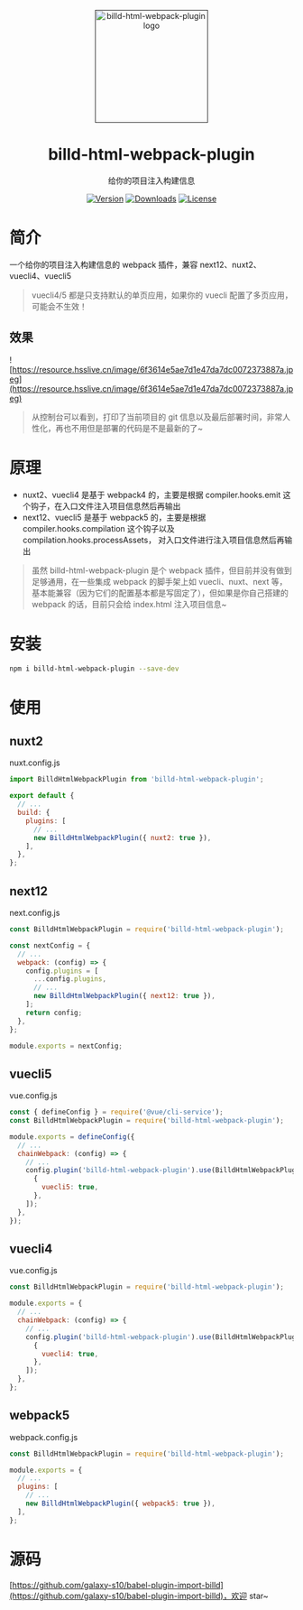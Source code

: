 <p align="center">
  <a href="">
    <img
      width="200"
      src="https://resource.hsslive.cn/image/1613141138717Billd.webp"
      alt="billd-html-webpack-plugin logo"
    />
  </a>
</p>

<h1 align="center">
  billd-html-webpack-plugin
</h1>

<p align="center">
给你的项目注入构建信息
</p>

<div align="center">
<a href="https://www.npmjs.com/package/billd-html-webpack-plugin"><img src="https://img.shields.io/npm/v/billd-html-webpack-plugin.svg" alt="Version"></a>
<a href="https://www.npmjs.com/package/billd-html-webpack-plugin"><img src="https://img.shields.io/npm/dw/billd-html-webpack-plugin.svg" alt="Downloads"></a>
<a href="https://www.npmjs.com/package/billd-html-webpack-plugin"><img src="https://img.shields.io/npm/l/billd-html-webpack-plugin.svg" alt="License"></a>
</div>

# 简介

一个给你的项目注入构建信息的 webpack 插件，兼容 next12、nuxt2、vuecli4、vuecli5

> vuecli4/5 都是只支持默认的单页应用，如果你的 vuecli 配置了多页应用，可能会不生效！

## 效果

![https://resource.hsslive.cn/image/6f3614e5ae7d1e47da7dc0072373887a.jpeg](https://resource.hsslive.cn/image/6f3614e5ae7d1e47da7dc0072373887a.jpeg)

> 从控制台可以看到，打印了当前项目的 git 信息以及最后部署时间，非常人性化，再也不用但是部署的代码是不是最新的了~

# 原理

- nuxt2、vuecli4 是基于 webpack4 的，主要是根据 compiler.hooks.emit 这个钩子，在入口文件注入项目信息然后再输出
- next12、vuecli5 是基于 webpack5 的，主要是根据 compiler.hooks.compilation 这个钩子以及 compilation.hooks.processAssets， 对入口文件进行注入项目信息然后再输出

> 虽然 billd-html-webpack-plugin 是个 webpack 插件，但目前并没有做到足够通用，在一些集成 webpack 的脚手架上如 vuecli、nuxt、next 等，基本能兼容（因为它们的配置基本都是写固定了），但如果是你自己搭建的 webpack 的话，目前只会给 index.html 注入项目信息~

# 安装

```sh
npm i billd-html-webpack-plugin --save-dev
```

# 使用

## nuxt2

nuxt.config.js

```js
import BilldHtmlWebpackPlugin from 'billd-html-webpack-plugin';

export default {
  // ...
  build: {
    plugins: [
      // ...
      new BilldHtmlWebpackPlugin({ nuxt2: true }),
    ],
  },
};
```

## next12

next.config.js

```js
const BilldHtmlWebpackPlugin = require('billd-html-webpack-plugin');

const nextConfig = {
  // ...
  webpack: (config) => {
    config.plugins = [
      ...config.plugins,
      // ...
      new BilldHtmlWebpackPlugin({ next12: true }),
    ];
    return config;
  },
};

module.exports = nextConfig;
```

## vuecli5

vue.config.js

```js
const { defineConfig } = require('@vue/cli-service');
const BilldHtmlWebpackPlugin = require('billd-html-webpack-plugin');

module.exports = defineConfig({
  // ...
  chainWebpack: (config) => {
    // ...
    config.plugin('billd-html-webpack-plugin').use(BilldHtmlWebpackPlugin, [
      {
        vuecli5: true,
      },
    ]);
  },
});
```

## vuecli4

vue.config.js

```js
const BilldHtmlWebpackPlugin = require('billd-html-webpack-plugin');

module.exports = {
  // ...
  chainWebpack: (config) => {
    // ...
    config.plugin('billd-html-webpack-plugin').use(BilldHtmlWebpackPlugin, [
      {
        vuecli4: true,
      },
    ]);
  },
};
```

## webpack5

webpack.config.js

```js
const BilldHtmlWebpackPlugin = require('billd-html-webpack-plugin');

module.exports = {
  // ...
  plugins: [
    // ...
    new BilldHtmlWebpackPlugin({ webpack5: true }),
  ],
};
```

# 源码

[https://github.com/galaxy-s10/babel-plugin-import-billd](https://github.com/galaxy-s10/babel-plugin-import-billd)，欢迎 star~
